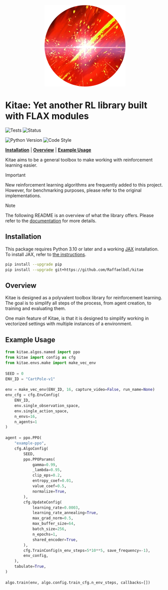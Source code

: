 <div align="center">
  <img src="./docs/source/_static/images/sword.png" />
</div>

# Kitae: Yet another RL library built with FLAX modules

![Tests](https://github.com/Raffaelbdl/rl_tools/actions/workflows/pytest.yml/badge.svg)
![Status](https://img.shields.io/badge/Status-Work_In_Progress-orange)

![Python Version](https://img.shields.io/badge/Python->=3.10-blue)
![Code Style](https://img.shields.io/badge/Code_Style-black-black)

[**Installation**](#installation) 
|  [**Overview**](#overview) 
| [**Example Usage**](#example-usage)
<!-- | [**Roadmap**](#roadmap) -->

Kitae aims to be a general toolbox to make working with reinforcement learning easier.

> [!IMPORTANT]
> New reinforcement learning algorithms are frequently added to this project. However, for benchmarking purposes, please refer to the original implementations.

> [!NOTE]
> The following README is an overview of what the library offers. Please refer to the [documentation](https://raffaelbdl.github.io/kitae/) for more details.



## Installation
This package requires Python 3.10 or later and a working [JAX](https://github.com/google/jax) installation.
To install JAX, refer to [the instructions](https://github.com/google/jax#installation).

```bash
pip install --upgrade pip
pip install --upgrade git+https://github.com/Raffaelbdl/kitae
```

## Overview

Kitae is designed as a polyvalent toolbox library for reinforcement learning. The goal is to simplify all steps of the process, from agent creation, to training and evaluating them.

One main feature of Kitae, is that it is designed to simplify working in vectorized settings with multiple instances of a environment.

## Example Usage
```python
from kitae.algos.named import ppo
from kitae import config as cfg
from kitae.envs.make import make_vec_env

SEED = 0
ENV_ID = "CartPole-v1"

env = make_vec_env(ENV_ID, 16, capture_video=False, run_name=None)
env_cfg = cfg.EnvConfig(
    ENV_ID, 
    env.single_observation_space, 
    env.single_action_space, 
    n_envs=16, 
    n_agents=1
)

agent = ppo.PPO(
    "example-ppo",
    cfg.AlgoConfig(
        SEED,
        ppo.PPOParams(
            gamma=0.99,
            _lambda=0.95,
            clip_eps=0.2,
            entropy_coef=0.01,
            value_coef=0.5,
            normalize=True,
        ),
        cfg.UpdateConfig(
            learning_rate=0.0003,
            learning_rate_annealing=True,
            max_grad_norm=0.5,
            max_buffer_size=64,
            batch_size=256,
            n_epochs=1,
            shared_encoder=True,
        ),
        cfg.TrainConfig(n_env_steps=5*10**5, save_frequency=-1),
        env_config,
    ),
    tabulate=True,
)

algo.train(env, algo.config.train_cfg.n_env_steps, callbacks=[])
```

<!-- ## Roadmap

This project is still a work in progress. The current version is v0.1.0:
- [x] Implementation of state-of-the-art algorithms:
    - [x] PPO 
    - [x] SAC
    - [x] TD3
- [x] Automatic adaptation to multi-agent (self-play) and vectorial environments. 
- [x] Training loops, callbacks etc..
 -->
